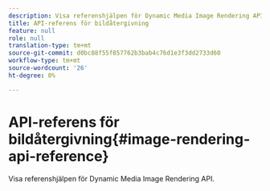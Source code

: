 ```yaml
---
description: Visa referenshjälpen för Dynamic Media Image Rendering API.
title: API-referens för bildåtergivning
feature: null
role: null
translation-type: tm+mt
source-git-commit: d0bc88f55f857762b3bab4c76d1e3f3dd2733d60
workflow-type: tm+mt
source-wordcount: '26'
ht-degree: 0%

---
```



# API-referens för bildåtergivning{#image-rendering-api-reference}

Visa referenshjälpen för Dynamic Media Image Rendering API.

